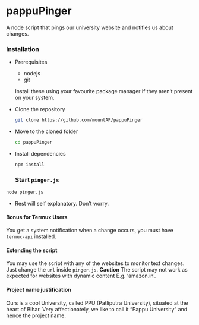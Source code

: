 # pappuPinger
A node script that pings our university website and notifies us about changes.

### Installation

* Prerequisites
  * nodejs
  * git

  Install these using your favourite package manager if they aren’t present on your system.

* Clone the repository

  ```bash
  git clone https://github.com/mountAP/pappuPinger
  ```

* Move to the cloned folder

  ```bash
  cd pappuPinger
  ```

* Install dependencies

  ```bash
  npm install
  ```



  ### Start `pinger.js`

```bash
node pinger.js
```

* Rest will self explanatory.  Don’t worry.



#### Bonus for Termux Users

You get a system notification when a change occurs, you must have `termux-api` installed. 



#### Extending the script

You may use the script with any of the websites to monitor text changes. Just change the `url` inside `pinger.js`.  **Caution** The script may not work as expected for websites with dynamic content E.g. ‘amazon.in’.



#### Project name justification

Ours is a cool University, called PPU (Patliputra University), situated at the heart of Bihar. Very affectionately, we like to call it “Pappu University” and hence the project name.